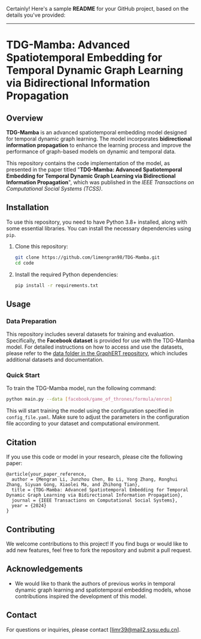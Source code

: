 Certainly! Here's a sample **README** for your GitHub project, based on the details you've provided:

---

# TDG-Mamba: Advanced Spatiotemporal Embedding for Temporal Dynamic Graph Learning via Bidirectional Information Propagation

## Overview

**TDG-Mamba** is an advanced spatiotemporal embedding model designed for temporal dynamic graph learning. The model incorporates **bidirectional information propagation** to enhance the learning process and improve the performance of graph-based models on dynamic and temporal data.

This repository contains the code implementation of the model, as presented in the paper titled "**TDG-Mamba: Advanced Spatiotemporal Embedding for Temporal Dynamic Graph Learning via Bidirectional Information Propagation**", which was published in the *IEEE Transactions on Computational Social Systems (TCSS)*.


## Installation

To use this repository, you need to have Python 3.8+ installed, along with some essential libraries. You can install the necessary dependencies using `pip`.

1. Clone this repository:

   ```bash
   git clone https://github.com/limengran98/TDG-Mamba.git
   cd code
   ```

2. Install the required Python dependencies:

   ```bash
   pip install -r requirements.txt
   ```

## Usage

### Data Preparation

This repository includes several datasets for training and evaluation. Specifically, the **Facebook dataset** is provided for use with the TDG-Mamba model. For detailed instructions on how to access and use the datasets, please refer to the [data folder in the GraphERT repository](https://github.com/moranbel/GraphERT/tree/main/data), which includes additional datasets and documentation.

### Quick Start

To train the TDG-Mamba model, run the following command:

```bash
python main.py --data [facebook/game_of_thrones/formula/enron]
```

This will start training the model using the configuration specified in `config_file.yaml`. Make sure to adjust the parameters in the configuration file according to your dataset and computational environment.


## Citation

If you use this code or model in your research, please cite the following paper:

```
@article{your_paper_reference,
  author = {Mengran Li, Junzhou Chen, Bo Li, Yong Zhang, Ronghui Zhang, Siyuan Gong, Xiaolei Ma, and Zhihong Tian},
  title = {TDG-Mamba: Advanced Spatiotemporal Embedding for Temporal Dynamic Graph Learning via Bidirectional Information Propagation},
  journal = {IEEE Transactions on Computational Social Systems},
  year = {2024}
}
```

## Contributing

We welcome contributions to this project! If you find bugs or would like to add new features, feel free to fork the repository and submit a pull request.


## Acknowledgements

- We would like to thank the authors of previous works in temporal dynamic graph learning and spatiotemporal embedding models, whose contributions inspired the development of this model.

## Contact

For questions or inquiries, please contact [limr39@mail2.sysu.edu.cn].




